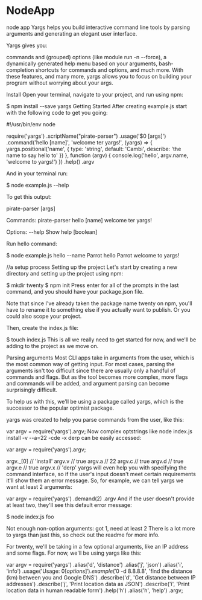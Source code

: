 # NodeApp

node app Yargs helps you build interactive command line tools by parsing arguments and generating an elegant user interface.

Yargs gives you:

commands and (grouped) options (like module run -n --force),
a dynamically generated help menu based on your arguments,
bash-completion shortcuts for commands and options,
and much more.
With these features, and many more, yargs allows you to focus on building your program without worrying about your args.

Install
Open your terminal, navigate to your project, and run using npm:

\$ npm install --save yargs
Getting Started
After creating example.js start with the following code to get you going:

#!/usr/bin/env node

require('yargs')
.scriptName("pirate-parser")
.usage('\$0 <cmd> [args]')
.command('hello [name]', 'welcome ter yargs!', (yargs) => {
yargs.positional('name', {
type: 'string',
default: 'Cambi',
describe: 'the name to say hello to'
})
}, function (argv) {
console.log('hello', argv.name, 'welcome to yargs!')
})
.help()
.argv

And in your terminal run:

\$ node example.js --help

To get this output:

pirate-parser <cmd> [args]

Commands:
pirate-parser hello [name] welcome ter yargs!

Options:
--help Show help [boolean]

Run hello command:

\$ node example.js hello --name Parrot
hello Parrot welcome to yargs!

//a setup process
Setting up the project
Let's start by creating a new directory and setting up the project using npm:

$ mkdir twenty
$ npm init
Press enter for all of the prompts in the last command, and you should have your package.json file.

Note that since I've already taken the package name twenty on npm, you'll have to rename it to something else if you actually want to publish. Or you could also scope your project.

Then, create the index.js file:

\$ touch index.js
This is all we really need to get started for now, and we'll be adding to the project as we move on.

Parsing arguments
Most CLI apps take in arguments from the user, which is the most common way of getting input. For most cases, parsing the arguments isn't too difficult since there are usually only a handful of commands and flags. But as the tool becomes more complex, more flags and commands will be added, and argument parsing can become surprisingly difficult.

To help us with this, we'll be using a package called yargs, which is the successor to the popular optimist package.

yargs was created to help you parse commands from the user, like this:

var argv = require('yargs').argv;
Now complex optstrings like node index.js install -v --a=22 -cde -x derp can be easily accessed:

var argv = require('yargs').argv;

argv.\_[0] // 'install'
argv.v // true
argv.a // 22
argv.c // true
argv.d // true
argv.e // true
argv.x // 'derp'
yargs will even help you with specifying the command interface, so if the user's input doesn't meet certain requirements it'll show them an error message. So, for example, we can tell yargs we want at least 2 arguments:

var argv = require('yargs')
.demand(2)
.argv
And if the user doesn't provide at least two, they'll see this default error message:

\$ node index.js foo

Not enough non-option arguments: got 1, need at least 2
There is a lot more to yargs than just this, so check out the readme for more info.

For twenty, we'll be taking in a few optional arguments, like an IP address and some flags. For now, we'll be using yargs like this:

var argv = require('yargs')
.alias('d', 'distance')
.alias('j', 'json')
.alias('i', 'info')
.usage('Usage: $0 [options]')
    .example('$0 -d 8.8.8.8', 'find the distance (km) between you and Google DNS')
.describe('d', 'Get distance between IP addresses')
.describe('j', 'Print location data as JSON')
.describe('i', 'Print location data in human readable form')
.help('h')
.alias('h', 'help')
.argv;
